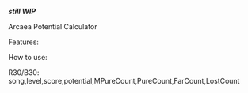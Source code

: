 ***still WIP***

Arcaea Potential Calculator

Features:

How to use:

R30/B30: 
    song,level,score,potential,MPureCount,PureCount,FarCount,LostCount